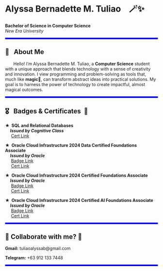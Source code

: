 <h1> Alyssa Bernadette M. Tuliao &nbsp;&nbsp;  🪄✨ </h1>
<p><strong>Bachelor of Science in Computer Science</strong><br>
<em>New Era University</em></p>
<hr style="border: 2px solid blue;">
<h2><b>🌟 &nbsp;&nbsp;About Me</b></h2>

<p>&nbsp;&nbsp&nbsp;&nbsp&nbsp;&nbsp; Hello! I’m Alyssa Bernadette M. Tuliao, a <b>Computer Science</b> student with a unique approach that blends technology with a sense of creativity and innovation. I view programming and problem-solving as tools that, much like <b>magic💫</b>, can transform abstract ideas into practical solutions. My goal is to harness the power of technology to create impactful, almost magical outcomes.</p>

<hr style="border: 2px solid blue;">
<h2><b>🎖 &nbsp;&nbsp;Badges & Certificates &nbsp;📜</b></h2>

<p>
  <b>★ &nbsp;SQL and Relational Databases</b><br>
  <em><b> &nbsp;&nbsp;&nbsp;&nbsp;&nbsp;Issued by Cognitive Class</b></em><br>
  &nbsp;&nbsp;&nbsp;&nbsp;
  <a href="https://courses.cognitiveclass.ai/certificates/bba996c167ad4c9492430073bf05c8be">Cert Link</a>


  

</p>
  
<p>
  <b>★ &nbsp;Oracle Cloud Infrastructure 2024 Data Certified Foundations Associate</b><br>
  <em><b> &nbsp;&nbsp;&nbsp;&nbsp;&nbsp;Issued by Oracle</b></em><br>
  &nbsp;&nbsp;&nbsp;&nbsp; 
  <a href="https://catalog-education.oracle.com/ords/certview/sharebadge?id=44E80FD4AF5B02ACAAE8F50A617FE5BA759C16AA502668E34658ACC9BF9599DE&fbclid=IwY2xjawHGkclleHRuA2FlbQIxMQABHduktuPPvO8UoivwWHOXjYYkFew_xK-pPRwaNfGBs7Zve_mgnIuKHkzJ3g_aem_GGNEE5zIX01U7z-Jyb6ZDQ">Badge Link</a>
  <br>
  &nbsp;&nbsp;&nbsp;&nbsp;
  <a href="https://github.com/user-attachments/files/18098698/eCertificate.pdf" target="_blank">Cert Link</a>


  

</p>

<p>
  <b>★ &nbsp;Oracle Cloud Infrastructure 2024 Certified Foundations Associate</b><br>
  <em><b> &nbsp;&nbsp;&nbsp;&nbsp;&nbsp;Issued by Oracle</b></em><br>
  &nbsp;&nbsp;&nbsp;&nbsp; 
  <a href="https://catalog-education.oracle.com/ords/certview/sharebadge?id=44E80FD4AF5B02ACAAE8F50A617FE5BA741C2770037238DB0F3FBA3148E23EC3&fbclid=IwY2xjawHGdkVleHRuA2FlbQIxMQABHauNw3z59nDWwTeEIdQDgX1ipNqURzutmimkglPC6HK_F7ds9PKm0_yobw_aem_vn92gwM1hHIBReMHpRfQZg">Badge Link</a>

 <br>
  &nbsp;&nbsp;&nbsp;&nbsp;
  <a href="https://github.com/user-attachments/files/18098755/eCertificate_.pdf" target="_blank">Cert Link</a>
</p> 
<p>
  <b>★ &nbsp;Oracle Cloud Infrastructure 2024 Certified AI Foundations Associate</b><br>
  <em><b> &nbsp;&nbsp;&nbsp;&nbsp;&nbsp;Issued by Oracle</b></em><br>
  &nbsp;&nbsp;&nbsp;&nbsp; 
  <a href="https://catalog-education.oracle.com/ords/certview/sharebadge?id=9BDE92F278136B3BF19B1F4083C77D75869A47F082B3E41C17431A5A53330C93&fbclid=IwY2xjawHM76JleHRuA2FlbQIxMQABHRzHSsxCEEmtAX-FQFrGP-u8gToSbgWQVjUc1H0JQqfVAgRKK7GrKxQBOg_aem_faf_gml8Zcv6qrZaopFupw">Badge Link</a>

 <br>
  &nbsp;&nbsp;&nbsp;&nbsp;
  <a href="https://github.com/user-attachments/files/18149426/eCertificate.3.pdf">Cert Link</a>
</p>

<hr style="border: 2px solid blue;">
<h2> 🚀 Collaborate with me? 💫 </h2>
<p><b>Gmail:</b> tuliaoalyssab@gmail.com <p/>
<p><b>Telegram:</b> +63 912 133 7448  <p/>
<hr style="border: 2px solid blue;">
